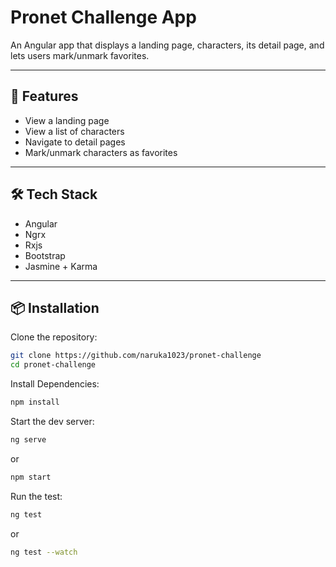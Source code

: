 # Pronet Challenge App

An Angular app that displays a landing page, characters, its detail page, and lets users mark/unmark favorites.

---

## 🚀 Features

- View a landing page
- View a list of characters
- Navigate to detail pages
- Mark/unmark characters as favorites

---

## 🛠️ Tech Stack

- Angular
- Ngrx
- Rxjs
- Bootstrap
- Jasmine + Karma

---

## 📦 Installation

Clone the repository:

```bash
git clone https://github.com/naruka1023/pronet-challenge
cd pronet-challenge
```

Install Dependencies:

```bash
npm install
```

Start the dev server:

```bash
ng serve
```

or

```bash
npm start
```

Run the test:

```bash
ng test
```

or

```bash
ng test --watch
```
